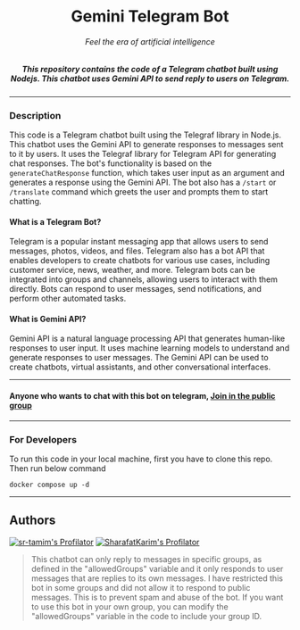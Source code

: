 <h1 align="center">Gemini Telegram Bot</h1>
<h6 align="center">Feel the era of artificial intelligence</h6>

<h5 align="center">This repository contains the code of a Telegram chatbot built using Nodejs. This chatbot uses Gemini API to send reply to users on Telegram.</h5>

------

### Description

This code is a Telegram chatbot built using the Telegraf library in Node.js. This chatbot uses the Gemini API to generate responses to messages sent to it by users. It uses the Telegraf library for Telegram API for generating chat responses. The bot's functionality is based on the `generateChatResponse` function, which takes user input as an argument and generates a response using the Gemini API. The bot also has a `/start` or `/translate` command which greets the user and prompts them to start chatting.

#### What is a Telegram Bot?

Telegram is a popular instant messaging app that allows users to send messages, photos, videos, and files. Telegram also has a bot API that enables developers to create chatbots for various use cases, including customer service, news, weather, and more. Telegram bots can be integrated into groups and channels, allowing users to interact with them directly. Bots can respond to user messages, send notifications, and perform other automated tasks.

#### What is Gemini API?

Gemini API is a natural language processing API that generates human-like responses to user input. It uses machine learning models to understand and generate responses to user messages. The Gemini API can be used to create chatbots, virtual assistants, and other conversational interfaces.

---

#### Anyone who wants to chat with this bot on telegram, [Join in the public group](https://t.me/ai_bot_bd_public)

---

### For Developers

To run this code in your local machine, first you have to clone this repo. Then run below command

```shell
docker compose up -d
```

---

## Authors

[![sr-tamim's Profilator](https://profilator.deno.dev/sr-tamim?v=1.0.0.alpha.4)](https://github.com/sr-tamim)
[![SharafatKarim's Profilator](https://profilator.deno.dev/SharafatKarim?v=1.0.0.alpha.4)](https://github.com/SharafatKarim)

> This chatbot can only reply to messages in specific groups, as defined in the "allowedGroups" variable and it only responds to user messages that are replies to its own messages. I have restricted this bot in some groups and did not allow it to respond to public messages. This is to prevent spam and abuse of the bot. If you want to use this bot in your own group, you can modify the "allowedGroups" variable in the code to include your group ID.
